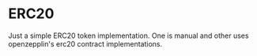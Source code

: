 # ERC20
Just a simple ERC20 token implementation. One is manual and other uses openzepplin's erc20 contract implementations.
